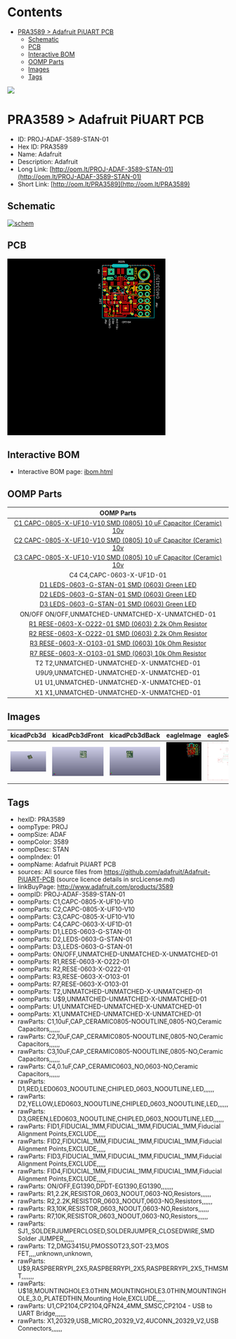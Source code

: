 



Contents
========

* [PRA3589 > Adafruit PiUART PCB](#pra3589--adafruit-piuart-pcb)
	* [Schematic](#schematic)
	* [PCB](#pcb)
	* [Interactive BOM](#interactive-bom)
	* [OOMP Parts](#oomp-parts)
	* [Images](#images)
	* [Tags](#tags)
  
![][im]
# PRA3589 > Adafruit PiUART PCB

- ID: PROJ-ADAF-3589-STAN-01
- Hex ID: PRA3589
- Name: Adafruit
- Description: Adafruit
- Long Link: [http://oom.lt/PROJ-ADAF-3589-STAN-01](http://oom.lt/PROJ-ADAF-3589-STAN-01)
- Short Link: [http://oom.lt/PRA3589](http://oom.lt/PRA3589)

## Schematic
  
[![schem](eagleSchemImage.png)](eagleSchemImage.png)
## PCB
  
[![pcb](eagleImage.png)](eagleImage.png)
## Interactive BOM

- Interactive BOM page: [ibom.html](https://htmlpreview.github.io/?https://github.com/oomlout/oomlout_OOMP_projects/blob/main/PROJ-ADAF-3589-STAN-01/kicad/bom/ibom.html)

## OOMP Parts
  

|OOMP Parts|
| :---: |
|[C1 CAPC-0805-X-UF10-V10 SMD (0805) 10 uF Capacitor (Ceramic) 10v](https://github.com/oomlout/oomlout_OOMP_parts/tree/main/CAPC-0805-X-UF10-V10/)|
|[C2 CAPC-0805-X-UF10-V10 SMD (0805) 10 uF Capacitor (Ceramic) 10v](https://github.com/oomlout/oomlout_OOMP_parts/tree/main/CAPC-0805-X-UF10-V10/)|
|[C3 CAPC-0805-X-UF10-V10 SMD (0805) 10 uF Capacitor (Ceramic) 10v](https://github.com/oomlout/oomlout_OOMP_parts/tree/main/CAPC-0805-X-UF10-V10/)|
|C4 C4,CAPC-0603-X-UF1D-01|
|[D1 LEDS-0603-G-STAN-01 SMD (0603) Green LED](https://github.com/oomlout/oomlout_OOMP_parts/tree/main/LEDS-0603-G-STAN-01/)|
|[D2 LEDS-0603-G-STAN-01 SMD (0603) Green LED](https://github.com/oomlout/oomlout_OOMP_parts/tree/main/LEDS-0603-G-STAN-01/)|
|[D3 LEDS-0603-G-STAN-01 SMD (0603) Green LED](https://github.com/oomlout/oomlout_OOMP_parts/tree/main/LEDS-0603-G-STAN-01/)|
|ON/OFF ON/OFF,UNMATCHED-UNMATCHED-X-UNMATCHED-01|
|[R1 RESE-0603-X-O222-01 SMD (0603) 2.2k Ohm Resistor](https://github.com/oomlout/oomlout_OOMP_parts/tree/main/RESE-0603-X-O222-01/)|
|[R2 RESE-0603-X-O222-01 SMD (0603) 2.2k Ohm Resistor](https://github.com/oomlout/oomlout_OOMP_parts/tree/main/RESE-0603-X-O222-01/)|
|[R3 RESE-0603-X-O103-01 SMD (0603) 10k Ohm Resistor](https://github.com/oomlout/oomlout_OOMP_parts/tree/main/RESE-0603-X-O103-01/)|
|[R7 RESE-0603-X-O103-01 SMD (0603) 10k Ohm Resistor](https://github.com/oomlout/oomlout_OOMP_parts/tree/main/RESE-0603-X-O103-01/)|
|T2 T2,UNMATCHED-UNMATCHED-X-UNMATCHED-01|
|U$9 U$9,UNMATCHED-UNMATCHED-X-UNMATCHED-01|
|U1 U1,UNMATCHED-UNMATCHED-X-UNMATCHED-01|
|X1 X1,UNMATCHED-UNMATCHED-X-UNMATCHED-01|

## Images
  
  

|kicadPcb3d|kicadPcb3dFront|kicadPcb3dBack|eagleImage|eagleSchemImage|
| :---: | :---: | :---: | :---: | :---: |
|[![kicadPcb3d](kicadPcb3d_140.png)](kicadPcb3d.png)|[![kicadPcb3dFront](kicadPcb3dFront_140.png)](kicadPcb3dFront.png)|[![kicadPcb3dBack](kicadPcb3dBack_140.png)](kicadPcb3dBack.png)|[![eagleImage](eagleImage_140.png)](eagleImage.png)|[![eagleSchemImage](eagleSchemImage_140.png)](eagleSchemImage.png)|

## Tags

- hexID: PRA3589
- oompType: PROJ
- oompSize: ADAF
- oompColor: 3589
- oompDesc: STAN
- oompIndex: 01
- oompName: Adafruit PiUART PCB
- sources: All source files from https://github.com/adafruit/Adafruit-PiUART-PCB (source licence details in srcLicense.md)
- linkBuyPage: http://www.adafruit.com/products/3589
- oompID: PROJ-ADAF-3589-STAN-01
- oompParts: C1,CAPC-0805-X-UF10-V10
- oompParts: C2,CAPC-0805-X-UF10-V10
- oompParts: C3,CAPC-0805-X-UF10-V10
- oompParts: C4,CAPC-0603-X-UF1D-01
- oompParts: D1,LEDS-0603-G-STAN-01
- oompParts: D2,LEDS-0603-G-STAN-01
- oompParts: D3,LEDS-0603-G-STAN-01
- oompParts: ON/OFF,UNMATCHED-UNMATCHED-X-UNMATCHED-01
- oompParts: R1,RESE-0603-X-O222-01
- oompParts: R2,RESE-0603-X-O222-01
- oompParts: R3,RESE-0603-X-O103-01
- oompParts: R7,RESE-0603-X-O103-01
- oompParts: T2,UNMATCHED-UNMATCHED-X-UNMATCHED-01
- oompParts: U$9,UNMATCHED-UNMATCHED-X-UNMATCHED-01
- oompParts: U1,UNMATCHED-UNMATCHED-X-UNMATCHED-01
- oompParts: X1,UNMATCHED-UNMATCHED-X-UNMATCHED-01
- rawParts: C1,10uF,CAP_CERAMIC0805-NOOUTLINE,0805-NO,Ceramic Capacitors,,,,,,
- rawParts: C2,10uF,CAP_CERAMIC0805-NOOUTLINE,0805-NO,Ceramic Capacitors,,,,,,
- rawParts: C3,10uF,CAP_CERAMIC0805-NOOUTLINE,0805-NO,Ceramic Capacitors,,,,,,
- rawParts: C4,0.1uF,CAP_CERAMIC0603_NO,0603-NO,Ceramic Capacitors,,,,,,
- rawParts: D1,RED,LED0603_NOOUTLINE,CHIPLED_0603_NOOUTLINE,LED,,,,,,
- rawParts: D2,YELLOW,LED0603_NOOUTLINE,CHIPLED_0603_NOOUTLINE,LED,,,,,,
- rawParts: D3,GREEN,LED0603_NOOUTLINE,CHIPLED_0603_NOOUTLINE,LED,,,,,,
- rawParts: FID1,FIDUCIAL_1MM,FIDUCIAL_1MM,FIDUCIAL_1MM,Fiducial Alignment Points,EXCLUDE,,,,,
- rawParts: FID2,FIDUCIAL_1MM,FIDUCIAL_1MM,FIDUCIAL_1MM,Fiducial Alignment Points,EXCLUDE,,,,,
- rawParts: FID3,FIDUCIAL_1MM,FIDUCIAL_1MM,FIDUCIAL_1MM,Fiducial Alignment Points,EXCLUDE,,,,,
- rawParts: FID4,FIDUCIAL_1MM,FIDUCIAL_1MM,FIDUCIAL_1MM,Fiducial Alignment Points,EXCLUDE,,,,,
- rawParts: ON/OFF,EG1390,DPDT-EG1390,EG1390,,,,,,,
- rawParts: R1,2.2K,RESISTOR_0603_NOOUT,0603-NO,Resistors,,,,,,
- rawParts: R2,2.2K,RESISTOR_0603_NOOUT,0603-NO,Resistors,,,,,,
- rawParts: R3,10K,RESISTOR_0603_NOOUT,0603-NO,Resistors,,,,,,
- rawParts: R7,10K,RESISTOR_0603_NOOUT,0603-NO,Resistors,,,,,,
- rawParts: SJ1,,SOLDERJUMPERCLOSED,SOLDERJUMPER_CLOSEDWIRE,SMD Solder JUMPER,,,,,,
- rawParts: T2,DMG3415U,PMOSSOT23,SOT-23,MOS FET,,,,unknown,unknown,
- rawParts: U$9,RASPBERRYPI_2X5,RASPBERRYPI_2X5,RASPBERRYPI_2X5_THMSMT,,,,,,,
- rawParts: U$18,MOUNTINGHOLE3.0THIN,MOUNTINGHOLE3.0THIN,MOUNTINGHOLE_3.0_PLATEDTHIN,Mounting Hole,EXCLUDE,,,,,
- rawParts: U1,CP2104,CP2104,QFN24_4MM_SMSC,CP2104 - USB to UART Bridge,,,,,,
- rawParts: X1,20329,USB_MICRO_20329_V2,4UCONN_20329_V2,USB Connectors,,,,,,



[im]: kicadPcb3d_450.png
